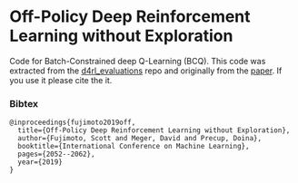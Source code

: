 # Off-Policy Deep Reinforcement Learning without Exploration
Code for Batch-Constrained deep Q-Learning (BCQ).
This code was extracted from the [d4rl_evaluations](https://github.com/rail-berkeley/d4rl_evaluations) repo and originally from the [paper](https://arxiv.org/abs/1812.02900). If you use it please cite the it.

### Bibtex

```
@inproceedings{fujimoto2019off,
  title={Off-Policy Deep Reinforcement Learning without Exploration},
  author={Fujimoto, Scott and Meger, David and Precup, Doina},
  booktitle={International Conference on Machine Learning},
  pages={2052--2062},
  year={2019}
}
```

